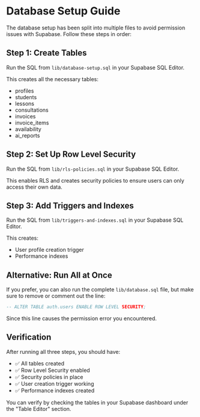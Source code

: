 # Database Setup Guide

The database setup has been split into multiple files to avoid permission issues with Supabase. Follow these steps in order:

## Step 1: Create Tables
Run the SQL from `lib/database-setup.sql` in your Supabase SQL Editor.

This creates all the necessary tables:
- profiles
- students  
- lessons
- consultations
- invoices
- invoice_items
- availability
- ai_reports

## Step 2: Set Up Row Level Security
Run the SQL from `lib/rls-policies.sql` in your Supabase SQL Editor.

This enables RLS and creates security policies to ensure users can only access their own data.

## Step 3: Add Triggers and Indexes
Run the SQL from `lib/triggers-and-indexes.sql` in your Supabase SQL Editor.

This creates:
- User profile creation trigger
- Performance indexes

## Alternative: Run All at Once
If you prefer, you can also run the complete `lib/database.sql` file, but make sure to remove or comment out the line:

```sql
-- ALTER TABLE auth.users ENABLE ROW LEVEL SECURITY;
```

Since this line causes the permission error you encountered.

## Verification
After running all three steps, you should have:
- ✅ All tables created
- ✅ Row Level Security enabled
- ✅ Security policies in place
- ✅ User creation trigger working
- ✅ Performance indexes created

You can verify by checking the tables in your Supabase dashboard under the "Table Editor" section.

